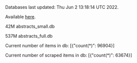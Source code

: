 Databases last updated: Thu Jun  2 13:18:14 UTC 2022. 

Available [here](https://github.com/cbeauhilton/ash-db/releases).


42M	abstracts_small.db

537M	abstracts_full.db

Current number of items in db:
[{"count(*)": 96904}]

Current number of scraped items in db:
[{"count(*)": 63674}]
